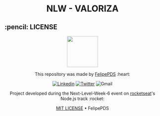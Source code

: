 # <h1 align="center">NLW - VALORIZA</h1>

<h2 id="license">:pencil: LICENSE</h2>

<p align="center"><img width="100px" src="https://avatars.githubusercontent.com/u/64941387?s=400&u=a9c0d7a657b0b0b644d41cd88966e0a89d0a67a6&v=4"/></p>

<p align="center">This repository was made by <a href="https://felipepds.github.io/">FelipePDS</a> :heart:</p>

<p align="center">
  <a href="https://www.linkedin.com/in/felipe-p-da-silva-a55b891ba/?lipi=urn%3Ali%3Apage%3Ad_flagship3_feed%3BiErPy3g7Q1KGOaD%2BsGw%2Fpg%3D%3D"><img        src="https://img.shields.io/static/v1?label=+&message=Felipe+P.+Da+Silva&color=0A66C2&style=flat&logo=linkedin&logoColor=white" alt="Linkedin" /></a>
  <a href="https://twitter.com/FelipePintoDaS1"><img src="https://img.shields.io/static/v1?label=+&message=@FelipePintoDaS1&color=1DA1F2&style=flat&logo=twitter&logoColor=white"     alt="Twitter" /></a>
  <img src="https://img.shields.io/static/v1?label=+&message=felipepdasilva66@gmail.com&color=EA4335&style=flat&logo=gmail&logoColor=white" alt="Gmail" />
</p>

<p align="center">Project developed during the Next-Level-Week-6 event on <a href="https://rocketseat.com.br/">rocketseat</a>'s Node.js track :rocket:</p>

<p align="center"><a href="https://github.com/FelipePDS/nlw-valoriza/blob/main/LICENSE">MIT LICENSE</a> &bull; FelipePDS</p>
